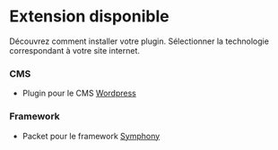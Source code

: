 # Extension disponible

Découvrez comment installer votre plugin. Sélectionner la technologie
correspondant à votre site internet.

### CMS

- Plugin pour le CMS [Wordpress](./Cms/Wordpress.md)

### Framework

- Packet pour le framework [Symphony](./Frameworks/Symfony.md)
